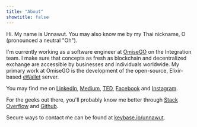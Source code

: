 ```yaml
---
title: "About"
showtitle: false
---
```


Hi. My name is Unnawut. You may also know me by my Thai nickname, O (pronounced a neutral "Oh").

I'm currently working as a software engineer at [OmiseGO](https://omisego.network) on the Integration team.
I make sure that concepts as fresh as blockchain and decentralized exchange are accessible
by businesses and individuals worldwide. My primary work at OmiseGO is the development of
the open-source, Elixir-based [eWallet](https://github.com/omisego/ewallet) server.

You may find me on [LinkedIn](https://www.linkedin.com/in/unnawut/), [Medium](https://medium.com/@unnawut), [TED](https://www.ted.com/profiles/437296), [Facebook](https://www.facebook.com/unnawut) and [Instagram](https://www.instagram.com/unnawut).

For the geeks out there, you'll probably know me better through [Stack Overflow](https://stackoverflow.com/users/2716927/unnawut) and [Github](https://github.com/unnawut).

Secure ways to contact me can be found at [keybase.io/unnawut](https://keybase.io/unnawut).
